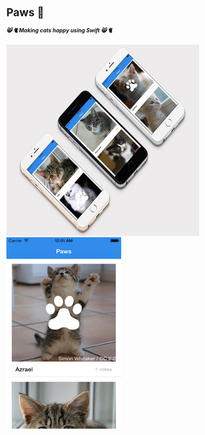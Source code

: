 # Paws :paw_prints:

##### :smile_cat: :cat2: Making cats happy using Swift :smile_cat: :cat2:
 
<img src="https://raw.githubusercontent.com/Scully87/Paws/master/paws.jpg" alt="paws" width="550" height="500">
<img src="https://raw.githubusercontent.com/Scully87/Paws/master/paws1.png" alt="paws" width="300" height="500">
